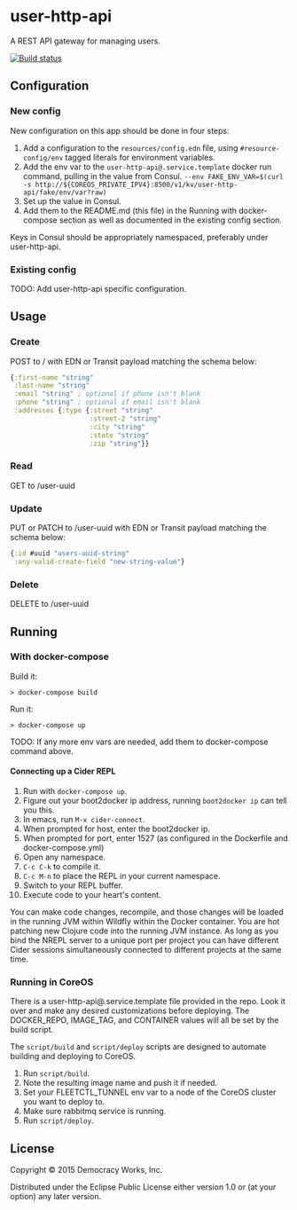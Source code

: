 # user-http-api

A REST API gateway for managing users.

[![Build status](https://badge.buildkite.com/cff715ecfc18328abe04bcb114bf9103c1e83f52fcc4b528d6.svg)](https://buildkite.com/democracyworks/user-http-api)

## Configuration

### New config

New configuration on this app should be done in four steps:

1. Add a configuration to the `resources/config.edn` file, using
   `#resource-config/env` tagged literals for environment variables.
2. Add the env var to the `user-http-api@.service.template` docker run
   command, pulling in the value from Consul.
   `--env FAKE_ENV_VAR=$(curl -s http://${COREOS_PRIVATE_IPV4}:8500/v1/kv/user-http-api/fake/env/var?raw)`
3. Set up the value in Consul.
4. Add them to the README.md (this file) in the Running with
   docker-compose section as well as documented in the existing config
   section.

Keys in Consul should be appropriately namespaced, preferably under user-http-api.

### Existing config

TODO: Add user-http-api specific configuration.

## Usage

### Create

POST to / with EDN or Transit payload matching the schema below:

```clojure
{:first-name "string"
 :last-name "string"
 :email "string" ; optional if phone isn't blank
 :phone "string" ; optional if email isn't blank
 :addresses {:type {:street "string"
                    :street-2 "string"
                    :city "string"
                    :state "string"
                    :zip "string"}}
```

### Read

GET to /user-uuid

### Update

PUT or PATCH to /user-uuid with EDN or Transit payload matching the schema below:

```clojure
{:id #uuid "users-uuid-string"
 :any-valid-create-field "new-string-value"}
```

### Delete

DELETE to /user-uuid

## Running

### With docker-compose

Build it:

```
> docker-compose build
```

Run it:

```
> docker-compose up
```

TODO: If any more env vars are needed, add them to docker-compose command above.

#### Connecting up a Cider REPL

1. Run with `docker-compose up`.
1. Figure out your boot2docker ip address, running `boot2docker ip`
can tell you this.
1. In emacs, run `M-x cider-connect`.
1. When prompted for host, enter the boot2docker ip.
1. When prompted for port, enter 1527 (as configured in the Dockerfile
and docker-compose.yml)
1. Open any namespace.
1. `C-c C-k` to compile it.
1. `C-c M-n` to place the REPL in your current namespace.
1. Switch to your REPL buffer.
1. Execute code to your heart's content.

You can make code changes, recompile, and those changes will be loaded
in the running JVM within Wildfly within the Docker container. You are
hot patching new Clojure code into the running JVM instance. As long as
you bind the NREPL server to a unique port per project you can have
different Cider sessions simultaneously connected to different projects
at the same time.

### Running in CoreOS

There is a user-http-api@.service.template file provided in the repo. Look
it over and make any desired customizations before deploying. The
DOCKER_REPO, IMAGE_TAG, and CONTAINER values will all be set by the
build script.

The `script/build` and `script/deploy` scripts are designed to
automate building and deploying to CoreOS.

1. Run `script/build`.
1. Note the resulting image name and push it if needed.
1. Set your FLEETCTL_TUNNEL env var to a node of the CoreOS cluster
   you want to deploy to.
1. Make sure rabbitmq service is running.
1. Run `script/deploy`.

## License

Copyright © 2015 Democracy Works, Inc.

Distributed under the Eclipse Public License either version 1.0 or (at
your option) any later version.
